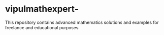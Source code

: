# vipulmathexpert-
This repository contains advanced mathematics solutions and examples for freelance and educational purposes
